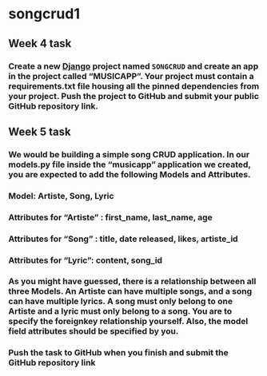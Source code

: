 # songcrud1 

## Week 4 task
### Create a new [Django](https://www.djangoproject.com/) project named `SONGCRUD` and create an app in the project called “MUSICAPP”. Your project must contain a requirements.txt file housing all the pinned dependencies from your project. Push the project to GitHub and submit your public GitHub repository link.


## Week 5 task 
### We would be building a simple song CRUD application. In our models.py file inside the “musicapp” application we created, you are expected to add the following Models and Attributes. 
### Model: Artiste, Song, Lyric
### Attributes for “Artiste” : first_name, last_name, age 
### Attributes for “Song” : title, date released, likes, artiste_id 
### Attributes for “Lyric”: content, song_id
### As you might have guessed, there is a relationship between all three Models. An Artiste can have multiple songs, and a song can have multiple lyrics. A song must only belong to one Artiste and a lyric must only belong to a song. You are to specify the foreignkey relationship yourself. Also, the model field attributes should be specified by you. 
### Push the task to GitHub when you finish and submit the GitHub repository link
 


